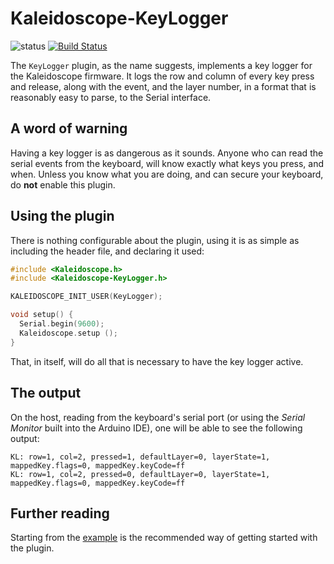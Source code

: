 # Kaleidoscope-KeyLogger

![status][st:stable] [![Build Status][travis:image]][travis:status]

 [travis:image]: https://travis-ci.org/keyboardio/Kaleidoscope-KeyLogger.svg?branch=master
 [travis:status]: https://travis-ci.org/keyboardio/Kaleidoscope-KeyLogger

 [st:stable]: https://img.shields.io/badge/stable-✔-black.svg?style=flat&colorA=44cc11&colorB=494e52
 [st:broken]: https://img.shields.io/badge/broken-X-black.svg?style=flat&colorA=e05d44&colorB=494e52
 [st:experimental]: https://img.shields.io/badge/experimental----black.svg?style=flat&colorA=dfb317&colorB=494e52

The `KeyLogger` plugin, as the name suggests, implements a key logger for the
Kaleidoscope firmware. It logs the row and column of every key press and release,
along with the event, and the layer number, in a format that is reasonably easy
to parse, to the Serial interface.

## A word of warning

Having a key logger is as dangerous as it sounds. Anyone who can read the serial
events from the keyboard, will know exactly what keys you press, and when.
Unless you know what you are doing, and can secure your keyboard, do **not**
enable this plugin.

## Using the plugin

There is nothing configurable about the plugin, using it is as simple as
including the header file, and declaring it used:

```c++
#include <Kaleidoscope.h>
#include <Kaleidoscope-KeyLogger.h>

KALEIDOSCOPE_INIT_USER(KeyLogger);

void setup() {
  Serial.begin(9600);
  Kaleidoscope.setup ();
}
```

That, in itself, will do all that is necessary to have the key logger active.

## The output

On the host, reading from the keyboard's serial port (or using the *Serial
Monitor* built into the Arduino IDE), one will be able to see the following
output:

```
KL: row=1, col=2, pressed=1, defaultLayer=0, layerState=1, mappedKey.flags=0, mappedKey.keyCode=ff
KL: row=1, col=2, pressed=0, defaultLayer=0, layerState=1, mappedKey.flags=0, mappedKey.keyCode=ff
```

## Further reading

Starting from the [example][plugin:example] is the recommended way of getting
started with the plugin.

 [plugin:example]: https://github.com/keyboardio/Kaleidoscope-KeyLogger/blob/master/examples/KeyLogger/KeyLogger.ino
